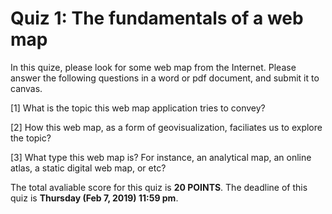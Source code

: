 # Quiz 1: The fundamentals of a web map

In this quize, please look for some web map from the Internet. Please answer the following questions in a word or pdf document, and submit it to canvas.

[1] What is the topic this web map application tries to convey?

[2] How this web map, as a form of geovisualization, faciliates us to explore the topic?

[3] What type this web map is? For instance, an analytical map, an online atlas, a static digital web map, or etc?


The total avaliable score for this quiz is **20 POINTS**.  The deadline of this quiz is **Thursday (Feb 7, 2019) 11:59 pm**.
